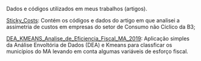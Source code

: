Dados e códigos utilizados em meus trabalhos (artigos).

[Sticky_Costs](./Sticky_Costs): Contém os códigos e dados do artigo em que analisei a assimetria de custos em empresas do setor de Consumo não Cíclico da B3;

[DEA_KMEANS_Analise_de_Eficiencia_Fiscal_MA_2019](./DEA_KMEANS_Analise_de_Eficiencia_Fiscal_MA_2019): Aplicação simples da Análise Envoltória de Dados (DEA)
e Kmeans para classficar os municípios do MA levando em conta algumas variáveis de esforço fiscal.

